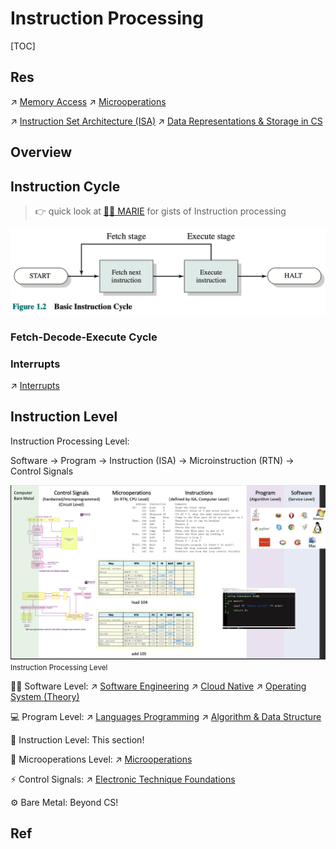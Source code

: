 # Instruction Processing

[TOC]



## Res
↗ [Memory Access](../../../../Computer%20Organization%20&%20Architecture/🧝🏻‍♀️%20von%20Neumann%20Based%20Microarchitecture/Memory/Memory%20Access.md)
↗ [Microoperations](Microoperations.md)

↗ [Instruction Set Architecture (ISA)](../../../../Computer%20Organization%20&%20Architecture/🗣️%20Instruction%20Set%20Architecture%20(ISA)/Instruction%20Set%20Architecture%20(ISA).md)
↗ [Data Representations & Storage in CS](../../../../😤%20Number,%20Data%20and%20Math%20in%20Digital%20Systems/Data%20Representations%20&%20Storage%20in%20CS.md)



## Overview



## Instruction Cycle
> 👉 quick look at [👧🏽 MARIE](../../../../Computer%20Organization%20&%20Architecture/🧝🏻‍♀️%20von%20Neumann%20Based%20Microarchitecture/👧🏽%20MARIE.md) for gists of Instruction processing

![](../../../../../../../Assets/Pics/Screenshot%202023-03-03%20at%209.05.51%20AM.png)

### Fetch-Decode-Execute Cycle


### Interrupts
↗ [Interrupts](Interrupts.md)



## Instruction Level
Instruction Processing Level:

Software -> Program -> Instruction (ISA) -> Microinstruction (RTN) -> Control Signals

![](../../../../../../../Assets/Pics/Screenshot%202023-03-21%20at%209.12.25%20PM.png)
<small>Instruction Processing Level</small>

👩‍💻 Software Level: 
↗ [Software Engineering](../../../../../../Software%20Engineering/Software%20Engineering.md)
↗ [Cloud Native](../../../../../../🌁%20Cloud%20Native/Cloud%20Native.md)
↗ [Operating System (Theory)](../../../../Operating%20System%20(Theory)/Operating%20System%20(Theory).md)


💻 Program Level:
↗ [Languages Programming](../../../../../👩‍💻%20Languages%20Programming/Languages%20Programming.md)
↗ [Algorithm & Data Structure](../../../../../🦄%20Algorithm%20&%20Data%20Structure/Algorithm%20&%20Data%20Structure.md)


🤖 Instruction Level:
This section!


📝 Microoperations Level:
↗ [Microoperations](Microoperations.md)


⚡️ Control Signals:
↗ [Electronic Technique Foundations](../../../../⚡️%20Electronic%20Technique%20Foundations/Electronic%20Technique%20Foundations.md)


⚙️ Bare Metal: 
Beyond CS!



## Ref
